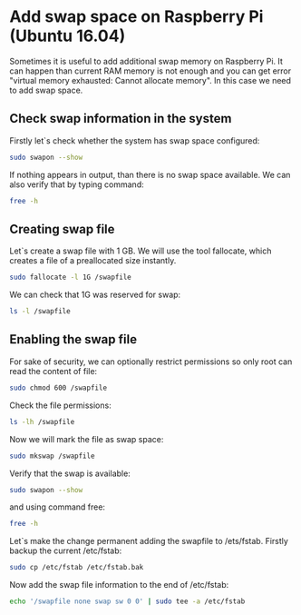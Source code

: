 # Add swap space on Raspberry Pi (Ubuntu 16.04)
Sometimes it is useful to add additional swap memory on Raspberry Pi. It can happen than current RAM memory is not enough and you can get error "virtual memory exhausted: Cannot allocate memory". In this case we need to add swap space.

## Check swap information in the system
Firstly let`s check whether the system has swap space configured:

```bash
sudo swapon --show
```
If nothing appears in output, than there is no swap space available. We can also verify that by typing command:
```bash
free -h
```

## Creating swap file
Let`s create a swap file with 1 GB. We will use the tool fallocate, which creates a file of a preallocated size instantly.
```bash
sudo fallocate -l 1G /swapfile
```
We can check that 1G was reserved for swap:
```bash
ls -l /swapfile
```
## Enabling the swap file
For sake of security, we can optionally restrict permissions so only root can read the content of file:
```bash
sudo chmod 600 /swapfile
```
Check the file permissions:
```bash
ls -lh /swapfile
```
Now we will mark the file as swap space:
```bash
sudo mkswap /swapfile
```
Verify that the swap is available:
```bash
sudo swapon --show
```
and using command free:
```bash
free -h
```
Let`s make the change permanent adding the swapfile to /ets/fstab.
Firstly backup the current /etc/fstab:
```bash
sudo cp /etc/fstab /etc/fstab.bak
```
Now add the swap file information to the end of /etc/fstab:
```bash
echo '/swapfile none swap sw 0 0' | sudo tee -a /etc/fstab
```




